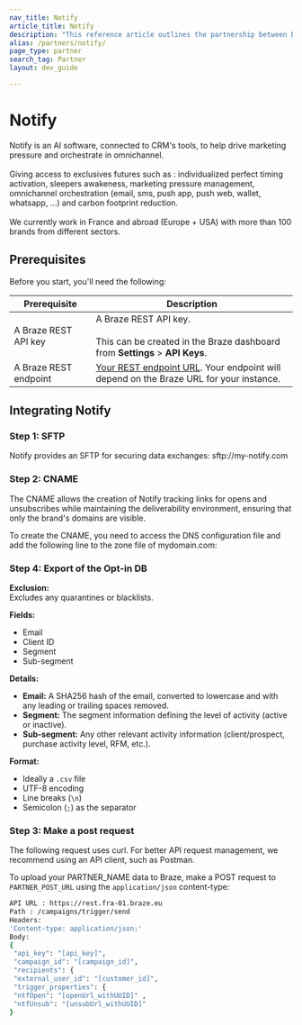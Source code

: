```yaml
---
nav_title: Notify
article_title: Notify
description: "This reference article outlines the partnership between Braze and Notify, a real-time, omnichannel personalization solution that offers personalization across the customer lifecycle. Use Notify with Braze's Connected Content partner to easily drive marketing pressure and orchestrate in omnichannel"
alias: /partners/notify/
page_type: partner
search_tag: Partner
layout: dev_guide

---
```


<!-- In most cases, the ARTICLE_TITLE will be your company name. If your tool requires several seperate pages on Braze Docs, you can add a relevant page descriptor to your title, such as "MyCompany Analytics." -->
# Notify

<!-- The description starts with a '>' character and contains an introduction to your company, a link to your main site, and a consice overview of your integration. In a following paragraph, highlight the the relationship between your company and Braze and how this partnership helps your customers. -->
> 
Notify is an AI software, connected to CRM's tools, to help drive marketing pressure and orchestrate in omnichannel.
<br><br>
Giving access to exclusives futures such as : individualized perfect timing activation, sleepers awakeness, marketing pressure management, omnichannel orchestration (email, sms, push app, push web, wallet, whatsapp, ...) and carbon footprint reduction.
<br><br>
 We currently work in France and abroad (Europe + USA) with more than 100 brands from different sectors. 

<!-- Most partner integrations will require the following prerequisites. However, you may add additional prerequisites as needed. -->
## Prerequisites

Before you start, you'll need the following:

| Prerequisite          | Description                                                                                                                                |
|-----------------------|--------------------------------------------------------------------------------------------------------------------------------------------|
|  A Braze REST API key  | A Braze REST API key. <br><br> This can be created in the Braze dashboard from **Settings** > **API Keys**. |
| A Braze REST endpoint | [Your REST endpoint URL](https://rest.fra-01.braze.eu/campaigns/trigger/send). Your endpoint will depend on the Braze URL for your instance.                                                 |


<!-- Create step-by-step instructions for integrating your tool with Braze. It's important to be concise and only outline the minimum neccesary steps. -->
## Integrating Notify


### Step 1: SFTP

Notify provides an SFTP for securing data exchanges: sftp://my-notify.com

<!-- Use the "Make a post request", "Default behavior," and "Rate limit" sections to outline how users can make a POST request. If this information isn't required for your integration, you can remove these sections. -->

### Step 2: CNAME

The CNAME allows the creation of Notify tracking links for opens and unsubscribes while maintaining the deliverability environment, ensuring that only the brand's domains are visible.

To create the CNAME, you need to access the DNS configuration file and add the following line to the zone file of mydomain.com:

### Step 4: Export of the Opt-in DB                                                                    

**Exclusion:**  
Excludes any quarantines or blacklists.

**Fields:**

- Email
- Client ID
- Segment
- Sub-segment

**Details:**

- **Email:** A SHA256 hash of the email, converted to lowercase and with any leading or trailing spaces removed.
- **Segment:** The segment information defining the level of activity (active or inactive).
- **Sub-segment:** Any other relevant activity information (client/prospect, purchase activity level, RFM, etc.).

**Format:**

- Ideally a `.csv` file
- UTF-8 encoding
- Line breaks (`\n`)
- Semicolon (`;`) as the separator


### Step 3: Make a post request


The following request uses curl. For better API request management, we recommend using an API client, such as Postman.


To upload your PARTNER_NAME data to Braze, make a POST request to `PARTNER_POST_URL` using the `application/json` content-type:

```bash
API URL : https://rest.fra-01.braze.eu
Path : /campaigns/trigger/send
Headers:
'Content-type: application/json;'
Body:
{
 "api_key": "[api_key]",
 "campaign_id": "[campaign_id]",
 "recipients": {
 "external_user_id": "[customer_id]",
 "trigger_properties": {
 "ntfOpen": "[openUrl_withUUID]" ,
 "ntfUnsub": "[unsubUrl_withUUID]"
}
```
                       


